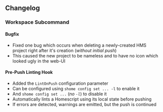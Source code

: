 ## Changelog

### Workspace Subcommand
#### Bugfix
- Fixed one bug which occurs when deleting a newly-created HMS project right after it's creation (*without initial push*)
- This caused the new project to be nameless and to have no icon which looked ugly in the web-UI

#### Pre-Push Linting Hook
- Added the `LintOnPush` configuration parameter
- Can be configured using `shome config set ... -l` to enable it
- And `shome config set ...` (*no `-l`*) to disable it
- Automatically lints a Homescript using its local state before pushing
- If errors are detected, warnings are emitted, but the push is continued


